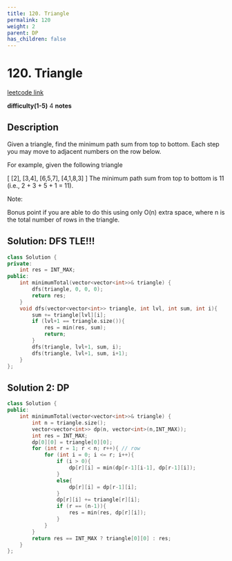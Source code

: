 ```yaml
---
title: 120. Triangle
permalink: 120
weight: 2
parent: DP
has_children: false
---
```

# 120. Triangle
[leetcode link](https://leetcode.com/problems/triangle/)

**difficulty(1-5)** 
4
**notes**   

## Description
Given a triangle, find the minimum path sum from top to bottom. Each step you may move to adjacent numbers on the row below.

For example, given the following triangle

[
     [2],
    [3,4],
   [6,5,7],
  [4,1,8,3]
]
The minimum path sum from top to bottom is 11 (i.e., 2 + 3 + 5 + 1 = 11).

Note:

Bonus point if you are able to do this using only O(n) extra space, where n is the total number of rows in the triangle.

## Solution: DFS TLE!!!
```c++
class Solution {
private:
    int res = INT_MAX;
public:
    int minimumTotal(vector<vector<int>>& triangle) {
        dfs(triangle, 0, 0, 0);
        return res;
    }
    void dfs(vector<vector<int>> triangle, int lvl, int sum, int i){
        sum += triangle[lvl][i];
        if (lvl+1 == triangle.size()){
            res = min(res, sum);
            return;
        }        
        dfs(triangle, lvl+1, sum, i);
        dfs(triangle, lvl+1, sum, i+1);
    }
};
```

## Solution 2: DP

```c++
class Solution {
public:
    int minimumTotal(vector<vector<int>>& triangle) {
        int n = triangle.size();
        vector<vector<int>> dp(n, vector<int>(n,INT_MAX));
        int res = INT_MAX;
        dp[0][0] = triangle[0][0];
        for (int r = 1; r < n; r++){ // row
            for (int i = 0; i <= r; i++){
                if (i > 0){
                    dp[r][i] = min(dp[r-1][i-1], dp[r-1][i]);
                }
                else{
                    dp[r][i] = dp[r-1][i];
                }
                dp[r][i] += triangle[r][i];
                if (r == (n-1)){
                    res = min(res, dp[r][i]);
                }
            }
        }
        return res == INT_MAX ? triangle[0][0] : res;
    }
};
```